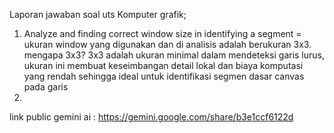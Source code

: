 Laporan jawaban soal uts Komputer grafik;

1. Analyze and finding correct window size in identifying a segment = ukuran window yang digunakan dan di analisis adalah berukuran 3x3. mengapa 3x3? 3x3 adalah ukuran minimal dalam mendeteksi garis lurus, ukuran ini membuat keseimbangan detail lokal dan biaya komputasi yang rendah sehingga ideal untuk identifikasi segmen dasar canvas pada garis
2. 


link public gemini ai : https://gemini.google.com/share/b3e1ccf6122d
